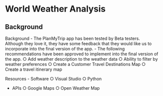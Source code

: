 # World Weather Analysis

## Background

Background
	- The PlanMyTrip app has been tested by Beta testers.  Although they love it, they have some feedback that they would like us to incorporate into the final version of the app.      - The following recommendations have been approved to implement into the final version of the app.
		○ Add weather description to the weather data
		○ Ability to filter by weather preferences
		○ Create a Customer Travel Destinations Map
		○ Create a travel itinerary map

Resources
	- Software
		○ Visual Studio
		○ Python
  - APIs
		○ Google Maps
		○ Open Weather Map


